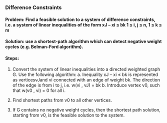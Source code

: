 ### Difference Constraints

#### Problem: Find a feasible solution to a system of difference constraints, i.e. a system of linear inequalities of the form xJ – xi ≤ bk 1 ≤ i, j ≤ n, 1 ≤ k ≤ m

#### Solution: use a shortest-path algorithm which can detect negative weight cycles (e.g. Belman-Ford algorithm).

#### Steps:

1. Convert the system of linear inequalities into a directed weighted graph G. Use the following algorithm:
    a. Inequality xJ – xi ≤ bk is represented as verticesvJand vi connected with an edge of weight bk. The direction of the edge is from i to j, i.e.  w(vi , vJ) = bk
    b. Introduce vertex v0, such that w(v0 , vi) = 0 for all i.

2. Find shortest paths from v0 to all other vertices.

3. If G contains no negative weight cycles, then the shortest path solution, starting from v0, is the feasible solution to the system.


